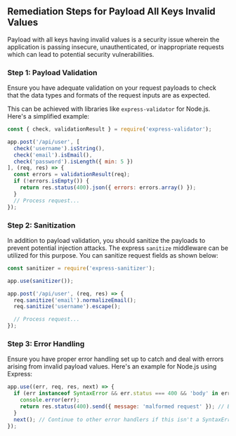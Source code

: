 

## Remediation Steps for Payload All Keys Invalid Values
Payload with all keys having invalid values is a security issue wherein the application is passing insecure, unauthenticated, or inappropriate requests which can lead to potential security vulnerabilities.

### Step 1: Payload Validation
Ensure you have adequate validation on your request payloads to check that the data types and formats of the request inputs are as expected. 

This can be achieved with libraries like `express-validator` for Node.js. Here's a simplified example:
```javascript
const { check, validationResult } = require('express-validator');

app.post('/api/user', [
  check('username').isString(),
  check('email').isEmail(),
  check('password').isLength({ min: 5 })
], (req, res) => {
  const errors = validationResult(req);
  if (!errors.isEmpty()) {
    return res.status(400).json({ errors: errors.array() });
  }
  // Process request...
});
```
### Step 2: Sanitization
In addition to payload validation, you should sanitize the payloads to prevent potential injection attacks. The express `sanitize` middleware can be utilized for this purpose. You can sanitize request fields as shown below:

```javascript
const sanitizer = require('express-sanitizer');

app.use(sanitizer());

app.post('/api/user', (req, res) => {
  req.sanitize('email').normalizeEmail();
  req.sanitize('username').escape();

  // Process request...
});
```

### Step 3: Error Handling
Ensure you have proper error handling set up to catch and deal with errors arising from invalid payload values. Here's an example for Node.js using Express:

```javascript
app.use((err, req, res, next) => {
  if (err instanceof SyntaxError && err.status === 400 && 'body' in err) {
    console.error(err);
    return res.status(400).send({ message: 'malformed request' }); // Bad request
  }
  next(); // Continue to other error handlers if this isn't a SyntaxError
});
```